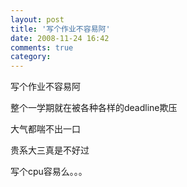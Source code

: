 ```yaml
---
layout: post
title: '写个作业不容易阿'
date: 2008-11-24 16:42
comments: true
category: 
---
```

    

写个作业不容易阿

  

整个一学期就在被各种各样的deadline欺压

  

大气都喘不出一口

  

贵系大三真是不好过

  

写个cpu容易么。。。

  
  

  
  
  

